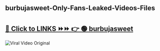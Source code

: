 
 ## burbujasweet-Only-Fans-Leaked-Videos-Files

# <h2><a href="https://mediaupload.pro?burbujasweet">🔗 Click to LINKS ⏩⏩ 👉 🟢 burbujasweet </a></h2>

<a href="https://mediaupload.pro?burbujasweet" rel="nofollow" data-target="animated-image.originalLink"><img src="https://i.ibb.co.com/xMMVF88/686577567.gif" alt="Viral Video Original" style="max-width: 100%; display: inline-block;" data-target="animated-image.originalImage"></a>